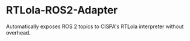 # RTLola-ROS2-Adapter
Automatically exposes ROS 2 topics to CISPA's RTLola interpreter without overhead. 
